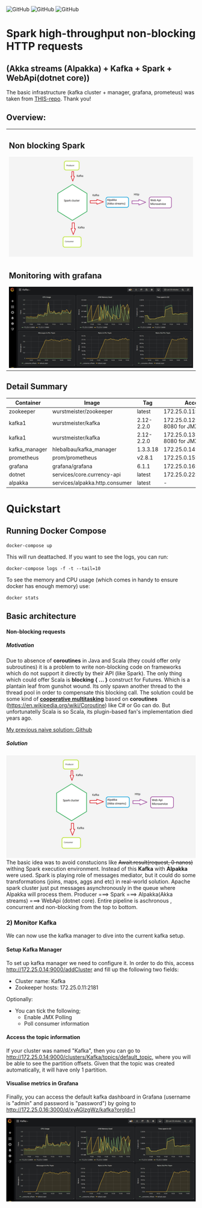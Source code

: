 ![GitHub](https://img.shields.io/badge/Release-PROD-green.svg)
![GitHub](https://img.shields.io/badge/Version-0.0.1-lightgrey.svg)
![GitHub](https://img.shields.io/badge/License-MIT-blue.svg)

# Spark high-throughput non-blocking HTTP requests 

## (Akka streams (Alpakka) + Kafka + Spark + WebApi(dotnet core))
The basic infrastructure (kafka cluster + manager, grafana, prometeus) was taken from [THIS-repo](https://github.com/EthicalML/kafka-spark-streaming-zeppelin-docker). Thank you!

## Overview:

<table>
<tr>
<td style="width: 100%">
<h2>Non blocking Spark</h2>
<img src="images/idea.jpg" alt="">
</td>
</tr>
<tr>
<td style="width: 100%">
<h2>Monitoring with grafana</h2>
<img src="images/grafanakafka.jpg" alt="">
</td>
</tr>
</table>

## Detail Summary

| Container | Image | Tag | Accessible | 
|-|-|-|-|
| zookeeper | wurstmeister/zookeeper | latest | 172.25.0.11:2181 |
| kafka1 | wurstmeister/kafka | 2.12-2.2.0 | 172.25.0.12:9092 (port 8080 for JMX metrics) |
| kafka1 | wurstmeister/kafka | 2.12-2.2.0 | 172.25.0.13:9092 (port 8080 for JMX metrics) |
| kafka_manager | hlebalbau/kafka_manager | 1.3.3.18 | 172.25.0.14:9000 |
| prometheus | prom/prometheus | v2.8.1 | 172.25.0.15:9090 |
| grafana | grafana/grafana | 6.1.1 | 172.25.0.16:3000 |
| dotnet | services/core.currency-api | latest | 172.25.0.22:9000/currency |
| alpakka | services/alpakka.http.consumer | latest | - |

# Quickstart


## Running Docker Compose


```
docker-compose up
```

This will run deattached. If you want to see the logs, you can run:

```
docker-compose logs -f -t --tail=10
```

To see the memory and CPU usage (which comes in handy to ensure docker has enough memory) use:

```
docker stats
```

## Basic architecture

#### Non-blocking requests

##### Motivation
Due to absence of **coroutines** in Java and Scala (they could offer only subroutines) it is a problem to write non-blocking code on frameworks which do not support it directly by their API (like Spark).
The only thing which could offer Scala is **blocking { ... }** construct for Futures. Which is a plantain leaf from gunshot wound. Its only spawn another thread to the thread pool in order to compensate this blocking call.
The solution could be some kind of [**cooperative multitasking**](https://en.wikipedia.org/wiki/Cooperative_multitasking) based on **coroutines** (https://en.wikipedia.org/wiki/Coroutine) like C# or Go can do. But unfortunatelly Scala is so Scala, its plugin-based fan's implementation died years ago.    

[My previous naive solution: Github](https://github.com/scarymrgrey/spark.restconsumer)

##### Solution
![](images/idea.jpg)
The basic idea was to avoid constucions like ~~Await.result(request, 0 nanos)~~ withing Spark execution environment. Instead of this **Kafka** with **Alpakka** were used.
Spark is playing role of messages mediator, but it could do some transformations (joins, maps, aggs and etc) in real-world solution.
Apache spark cluster just put messages asynchronously in the queue where Alpakka will process them.
Producer ===> Spark ===> Alpakka(Akka streams) ===> WebApi (dotnet core).
Entire pipeline is aschronous , concurrent and non-blocking from the top to bottom.


### 2) Monitor Kafka

We can now use the kafka manager to dive into the current kafka setup.

#### Setup Kafka Manager

To set up kafka manager we need to configure it. In order to do this, access http://172.25.0.14:9000/addCluster and fill up the following two fields:

* Cluster name: Kafka
* Zookeeper hosts: 172.25.0.11:2181

Optionally:
* You can tick the following;
    * Enable JMX Polling
    * Poll consumer information

#### Access the topic information

If your cluster was named "Kafka", then you can go to http://172.25.0.14:9000/clusters/Kafka/topics/default_topic, where you will be able to see the partition offsets. Given that the topic was created automatically, it will have only 1 partition.


#### Visualise metrics in Grafana

Finally, you can access the default kafka dashboard in Grafana (username is "admin" and password is "password") by going to http://172.25.0.16:3000/d/xyAGlzgWz/kafka?orgId=1

![](images/grafanakafka.jpg)